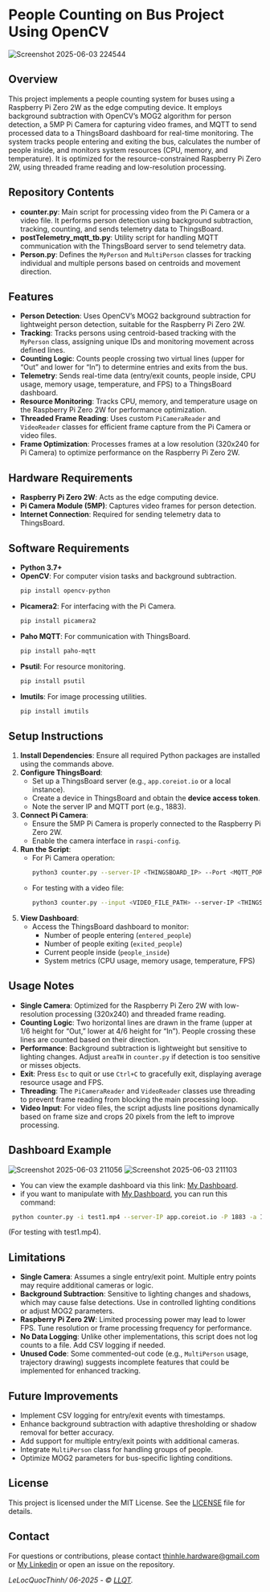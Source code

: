 # People Counting on Bus Project Using OpenCV

![Screenshot 2025-06-03 224544](https://github.com/user-attachments/assets/88b3d584-6434-482d-9aff-821df8464911)


## Overview
This project implements a people counting system for buses using a Raspberry Pi Zero 2W as the edge computing device. It employs background subtraction with OpenCV’s MOG2 algorithm for person detection, a 5MP Pi Camera for capturing video frames, and MQTT to send processed data to a ThingsBoard dashboard for real-time monitoring. The system tracks people entering and exiting the bus, calculates the number of people inside, and monitors system resources (CPU, memory, and temperature). It is optimized for the resource-constrained Raspberry Pi Zero 2W, using threaded frame reading and low-resolution processing.

## Repository Contents
- **counter.py**: Main script for processing video from the Pi Camera or a video file. It performs person detection using background subtraction, tracking, counting, and sends telemetry data to ThingsBoard.
- **postTelemetry_mqtt_tb.py**: Utility script for handling MQTT communication with the ThingsBoard server to send telemetry data.
- **Person.py**: Defines the `MyPerson` and `MultiPerson` classes for tracking individual and multiple persons based on centroids and movement direction.

## Features
- **Person Detection**: Uses OpenCV’s MOG2 background subtraction for lightweight person detection, suitable for the Raspberry Pi Zero 2W.
- **Tracking**: Tracks persons using centroid-based tracking with the `MyPerson` class, assigning unique IDs and monitoring movement across defined lines.
- **Counting Logic**: Counts people crossing two virtual lines (upper for “Out” and lower for “In”) to determine entries and exits from the bus.
- **Telemetry**: Sends real-time data (entry/exit counts, people inside, CPU usage, memory usage, temperature, and FPS) to a ThingsBoard dashboard.
- **Resource Monitoring**: Tracks CPU, memory, and temperature usage on the Raspberry Pi Zero 2W for performance optimization.
- **Threaded Frame Reading**: Uses custom `PiCameraReader` and `VideoReader` classes for efficient frame capture from the Pi Camera or video files.
- **Frame Optimization**: Processes frames at a low resolution (320x240 for Pi Camera) to optimize performance on the Raspberry Pi Zero 2W.

## Hardware Requirements
- **Raspberry Pi Zero 2W**: Acts as the edge computing device.
- **Pi Camera Module (5MP)**: Captures video frames for person detection.
- **Internet Connection**: Required for sending telemetry data to ThingsBoard.

## Software Requirements
- **Python 3.7+**
- **OpenCV**: For computer vision tasks and background subtraction.
  ```bash
  pip install opencv-python
  ```
- **Picamera2**: For interfacing with the Pi Camera.
  ```bash
  pip install picamera2
  ```
- **Paho MQTT**: For communication with ThingsBoard.
  ```bash
  pip install paho-mqtt
  ```
- **Psutil**: For resource monitoring.
  ```bash
  pip install psutil
  ```
- **Imutils**: For image processing utilities.
  ```bash
  pip install imutils
  ```

## Setup Instructions
1. **Install Dependencies**:
   Ensure all required Python packages are installed using the commands above.
2. **Configure ThingsBoard**:
   - Set up a ThingsBoard server (e.g., `app.coreiot.io` or a local instance).
   - Create a device in ThingsBoard and obtain the **device access token**.
   - Note the server IP and MQTT port (e.g., 1883).
3. **Connect Pi Camera**:
   - Ensure the 5MP Pi Camera is properly connected to the Raspberry Pi Zero 2W.
   - Enable the camera interface in `raspi-config`.
4. **Run the Script**:
   - For Pi Camera operation:
     ```bash
     python3 counter.py --server-IP <THINGSBOARD_IP> --Port <MQTT_PORT> --token <DEVICE_TOKEN>
     ```
   - For testing with a video file:
     ```bash
     python3 counter.py --input <VIDEO_FILE_PATH> --server-IP <THINGSBOARD_IP> --Port <MQTT_PORT> --token <DEVICE_TOKEN>
     ```
5. **View Dashboard**:
   - Access the ThingsBoard dashboard to monitor:
     - Number of people entering (`entered_people`)
     - Number of people exiting (`exited_people`)
     - Current people inside (`people_inside`)
     - System metrics (CPU usage, memory usage, temperature, FPS)

## Usage Notes
- **Single Camera**: Optimized for the Raspberry Pi Zero 2W with low-resolution processing (320x240) and threaded frame reading.
- **Counting Logic**: Two horizontal lines are drawn in the frame (upper at 1/6 height for “Out,” lower at 4/6 height for “In”). People crossing these lines are counted based on their direction.
- **Performance**: Background subtraction is lightweight but sensitive to lighting changes. Adjust `areaTH` in `counter.py` if detection is too sensitive or misses objects.
- **Exit**: Press `Esc` to quit or use `Ctrl+C` to gracefully exit, displaying average resource usage and FPS.
- **Threading**: The `PiCameraReader` and `VideoReader` classes use threading to prevent frame reading from blocking the main processing loop.
- **Video Input**: For video files, the script adjusts line positions dynamically based on frame size and crops 20 pixels from the left to improve processing.

## Dashboard Example
 ![Screenshot 2025-06-03 211056](https://github.com/user-attachments/assets/cbb0fb58-f331-4a4d-9ebc-9c0204fe77c5)
 ![Screenshot 2025-06-03 211103](https://github.com/user-attachments/assets/ce96f62d-67c0-4cc1-a9c0-4bd79099c53a)

 - You can view the example dashboard via this link: [My Dashboard](https://app.coreiot.io/dashboard/5eef5c50-3ca9-11f0-aae0-0f85903b3644?publicId=00e331c0-f1ec-11ef-87b5-21bccf7d29d5).
 - if you want to manipulate with [My Dashboard](https://app.coreiot.io/dashboard/5eef5c50-3ca9-11f0-aae0-0f85903b3644?publicId=00e331c0-f1ec-11ef-87b5-21bccf7d29d5), you can run this command:
   
 ```bash
  python counter.py -i test1.mp4 --server-IP app.coreiot.io -P 1883 -a I1WYm7V1FMBsKgBLMJVL
 ```

 (For testing with test1.mp4).

## Limitations
- **Single Camera**: Assumes a single entry/exit point. Multiple entry points may require additional cameras or logic.
- **Background Subtraction**: Sensitive to lighting changes and shadows, which may cause false detections. Use in controlled lighting conditions or adjust MOG2 parameters.
- **Raspberry Pi Zero 2W**: Limited processing power may lead to lower FPS. Tune resolution or frame processing frequency for performance.
- **No Data Logging**: Unlike other implementations, this script does not log counts to a file. Add CSV logging if needed.
- **Unused Code**: Some commented-out code (e.g., `MultiPerson` usage, trajectory drawing) suggests incomplete features that could be implemented for enhanced tracking.

## Future Improvements
- Implement CSV logging for entry/exit events with timestamps.
- Enhance background subtraction with adaptive thresholding or shadow removal for better accuracy.
- Add support for multiple entry/exit points with additional cameras.
- Integrate `MultiPerson` class for handling groups of people.
- Optimize MOG2 parameters for bus-specific lighting conditions.

## License
This project is licensed under the MIT License. See the [LICENSE](LICENSE) file for details.

## Contact
For questions or contributions, please contact [thinhle.hardware@gmail.com](mailto:thinhle.hardware@gmail.com) or
[My Linkedin](https://www.linkedin.com/in/lelocquocthinh/) or open an issue on the repository.

*LeLocQuocThinh/ 06-2025 - © <a href="https://github.com/LELOCQUOCTHINH" target="_blank">LLQT</a>.*
